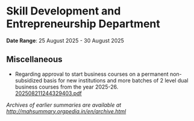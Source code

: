 # Skill Development and Entrepreneurship Department

**Date Range**: 25 August 2025 - 30 August 2025


## Miscellaneous
- Regarding approval to start business courses on a permanent non-subsidized basis for new institutions and more batches of 2 level dual business courses from the year 2025-26.\
  [202508211244329403.pdf](https://gr.maharashtra.gov.in/Site/Upload/Government%20Resolutions/English/202508211244329403.pdf)


*Archives of earlier summaries are available at http://mahsummary.orgpedia.in/en/archive.html*